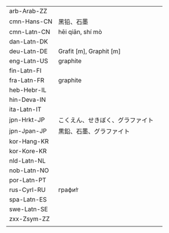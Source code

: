 | | | |
|-|-|-|
| arb-Arab-ZZ |  |  |
| cmn-Hans-CN | 黑铅、石墨 |  |
| cmn-Latn-CN | hēi qiān, shí mò |  |
| dan-Latn-DK |  |  |
| deu-Latn-DE | Grafit [m], Graphit [m] |  |
| eng-Latn-US | graphite |  |
| fin-Latn-FI |  |  |
| fra-Latn-FR | graphite |  |
| heb-Hebr-IL |  |  |
| hin-Deva-IN |  |  |
| ita-Latn-IT |  |  |
| jpn-Hrkt-JP | こくえん、せきぼく、グラファイト |  |
| jpn-Jpan-JP | 黒鉛、石墨、グラファイト |  |
| kor-Hang-KR |  |  |
| kor-Kore-KR |  |  |
| nld-Latn-NL |  |  |
| nob-Latn-NO |  |  |
| por-Latn-PT |  |  |
| rus-Cyrl-RU | графи́т |  |
| spa-Latn-ES |  |  |
| swe-Latn-SE |  |  |
| zxx-Zsym-ZZ |  |  |
|  |  |  |
